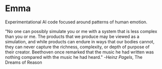 # Emma
Experimentational AI code focused around patterns of human emotion.

"No one can possibly simulate you or me with a system that is less complex than you or me. The products that we produce may be viewed as a simulation, and while products can endure in ways that our bodies cannot, they can never capture the richness, complexity, or depth of purpose of their creator. Beethoven once remarked that the music he had written was nothing compared with the music he had heard." -<i>Heinz Pagels</i>, The Dreams of Reason
